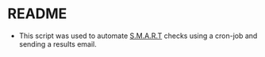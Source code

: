 # README #

* This script was used to automate [S.M.A.R.T](https://www.smartmontools.org) checks using a cron-job and sending a results email.
